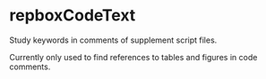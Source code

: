 # repboxCodeText

Study keywords in comments of supplement script files.

Currently only used to find references to tables and figures in code comments.
